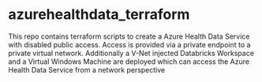 # azurehealthdata_terraform

This repo contains terraform scripts to create a Azure Health Data Service with disabled public access. 
Access is provided via a private endpoint to a private virtual network.
Additionally a V-Net injected Databricks Workspace and a Virtual Windows Machine are deployed which can access the Azure Health Data Service from a network perspective

